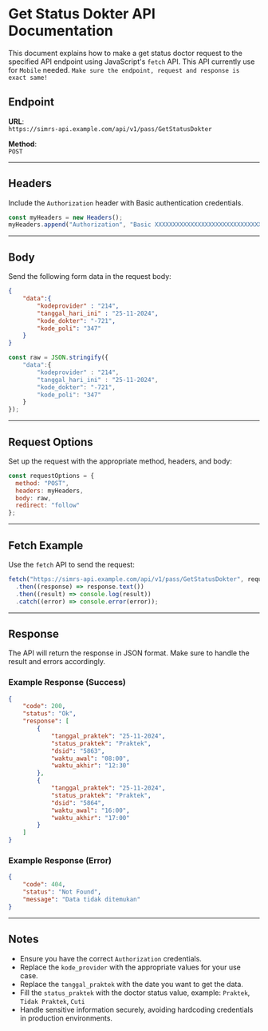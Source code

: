 
# Get Status Dokter API Documentation

This document explains how to make a get status doctor request to the specified API endpoint using JavaScript's `fetch` API. This API currently use for `Mobile` needed.
`Make sure the endpoint, request and response is exact same!`

## Endpoint

**URL**:  
`https://simrs-api.example.com/api/v1/pass/GetStatusDokter`

**Method**:  
`POST`

---

## Headers

Include the `Authorization` header with Basic authentication credentials.

```javascript
const myHeaders = new Headers();
myHeaders.append("Authorization", "Basic XXXXXXXXXXXXXXXXXXXXXXXXXXXXXX");
```

---

## Body

Send the following form data in the request body:

```json
{
    "data":{
        "kodeprovider" : "214",
        "tanggal_hari_ini" : "25-11-2024",
        "kode_dokter": "-721",
        "kode_poli": "347"
    }
}
```

```javascript
const raw = JSON.stringify({
    "data":{
        "kodeprovider" : "214",
        "tanggal_hari_ini" : "25-11-2024",
        "kode_dokter": "-721",
        "kode_poli": "347"
    }
});
```

---

## Request Options

Set up the request with the appropriate method, headers, and body:

```javascript
const requestOptions = {
  method: "POST",
  headers: myHeaders,
  body: raw,
  redirect: "follow"
};
```

---

## Fetch Example

Use the `fetch` API to send the request:

```javascript
fetch("https://simrs-api.example.com/api/v1/pass/GetStatusDokter", requestOptions)
  .then((response) => response.text())
  .then((result) => console.log(result))
  .catch((error) => console.error(error));
```

---

## Response

The API will return the response in JSON format. Make sure to handle the result and errors accordingly.

### Example Response (Success)
```json
{
    "code": 200,
    "status": "Ok",
    "response": [
        {
            "tanggal_praktek": "25-11-2024",
            "status_praktek": "Praktek",
            "dsid": "5863",
            "waktu_awal": "08:00",
            "waktu_akhir": "12:30"
        },
        {
            "tanggal_praktek": "25-11-2024",
            "status_praktek": "Praktek",
            "dsid": "5864",
            "waktu_awal": "16:00",
            "waktu_akhir": "17:00"
        }
    ]
}
```

### Example Response (Error)
```json
{
    "code": 404,
    "status": "Not Found",
    "message": "Data tidak ditemukan"
}
```

---

## Notes
- Ensure you have the correct `Authorization` credentials.
- Replace the `kode_provider` with the appropriate values for your use case.
- Replace the `tanggal_praktek` with the date you want to get the data.
- Fill the `status_praktek` with the doctor status value, example: `Praktek`, `Tidak Praktek`, `Cuti`
- Handle sensitive information securely, avoiding hardcoding credentials in production environments.
